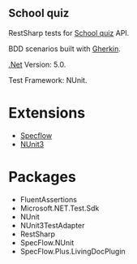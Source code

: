## School quiz
RestSharp tests for [School quiz](https://learnandtest.herokuapp.com/api-docs) API.

BDD scenarios built with [Gherkin](https://cucumber.io/docs/gherkin/).

[.Net](https://dotnet.microsoft.com/download/dotnet/5.0) Version: 5.0.

Test Framework: NUnit.


# Extensions
* [Specflow](https://specflow.org)
* [NUnit3](https://nunit.org)

# Packages
* FluentAssertions
* Microsoft.NET.Test.Sdk
* NUnit
* NUnit3TestAdapter
* RestSharp
* SpecFlow.NUnit
* SpecFlow.Plus.LivingDocPlugin
